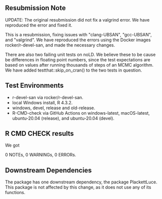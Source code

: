 ## Resubmission Note

UPDATE: The original resubmission did not fix a valgrind error. We have reproduced the error and fixed it.

This is a resubmission, fixing issues with "clang-UBSAN", "gcc-UBSAN", and "valgrind". We have reproduced the errors using the Docker images rocker/r-devel-san, and made the necessary changes. 

There are also two failing unit tests on noLD. We believe these to be cause be differences in floating point numbers, since the test expectations are based on values after running thousands of steps of an MCMC algorithm. We have added testthat::skip_on_cran() to the two tests in question.


## Test Environments
* r-devel-san via rocker/r-devel-san.
* local Windows install, R 4.3.2.
* windows, devel, release and old-release.
* R-CMD-check via GitHub Actions on windows-latest, macOS-latest, ubuntu-20.04 (release), and ubuntu-20.04 (devel).

## R CMD CHECK results

We got 

0 NOTEs, 0 WARNINGs, 0 ERRORs.


## Downstream Dependencies
The package has one downstream dependency, the package PlackettLuce. This package is not affected by this change, as it does not use any of its functions.
